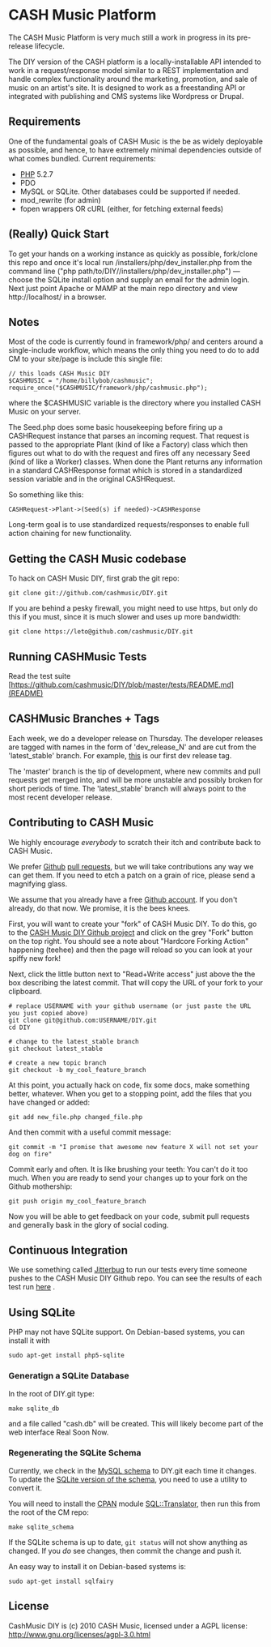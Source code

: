 # CASH Music Platform

The CASH Music Platform is very much still a work in progress in its pre-release
lifecycle.

The DIY version of the CASH platform is a locally-installable API intended to
work in a request/response model similar to a REST implementation and handle
complex functionality around the marketing, promotion, and sale of music on an
artist's site. It is designed to work as a freestanding API or integrated with
publishing and CMS systems like Wordpress or Drupal.

## Requirements

One of the fundamental goals of CASH Music is the be as widely deployable as possible,
and hence, to have extremely minimal dependencies outside of what comes bundled. Current
requirements:

 * [PHP](http://php.net) 5.2.7
 * PDO
 * MySQL or SQLite. Other databases could be supported if needed.
 * mod_rewrite (for admin)
 * fopen wrappers OR cURL (either, for fetching external feeds)

## (Really) Quick Start
To get your hands on a working instance as quickly as possible, fork/clone this 
repo and once it's local run /installers/php/dev_installer.php from the command 
line ("php path/to/DIY//installers/php/dev_installer.php") — choose the SQLite 
install option and supply an email for the admin login. Next just point Apache or 
MAMP at the main repo directory and view http://localhost/ in a browser.

## Notes

Most of the code is currently found in framework/php/ and centers around a
single-include workflow, which means the only thing you need to do to add CM to
your site/page is include this single file:

    // this loads CASH Music DIY
    $CASHMUSIC = "/home/billybob/cashmusic";
    require_once("$CASHMUSIC/framework/php/cashmusic.php");

where the $CASHMUSIC variable is the directory where you installed CASH Music
on your server.

The Seed.php does some basic housekeeping before firing up a CASHRequest
instance that parses an incoming request. That request is passed to the
appropriate Plant (kind of like a Factory) class which then figures out what to
do with the request and fires off any necessary Seed (kind of like a Worker)
classes. When done the Plant returns any information in a standard CASHResponse
format which is stored in a standardized session variable and in the original
CASHRequest.

So something like this:

    CASHRequest->Plant->(Seed(s) if needed)->CASHResponse

Long-term goal is to use standardized requests/responses to enable full action
chaining for new functionality.

## Getting the CASH Music codebase

To hack on CASH Music DIY, first grab the git repo:

    git clone git://github.com/cashmusic/DIY.git

If you are behind a pesky firewall, you might need to use https, but only do
this if you must, since it is much slower and uses up more bandwidth:

    git clone https://leto@github.com/cashmusic/DIY.git

## Running CASHMusic Tests

Read the test suite [https://github.com/cashmusic/DIY/blob/master/tests/README.md](README)

## CASHMusic Branches + Tags

Each week, we do a developer release on Thursday. The developer releases are tagged
with names in the form of 'dev_release_N' and are cut from the 'latest_stable' branch.
For example, [this](https://github.com/cashmusic/DIY/commits/dev_release_1) is our first
dev release tag.

The 'master' branch is the tip of development, where new commits and pull requests get
merged into, and will be more unstable and possibly broken for short periods of time.
The 'latest_stable' branch will always point to the most recent developer release.

## Contributing to CASH Music

We highly encourage *everybody* to scratch their itch and contribute back to CASH Music.

We prefer [Github](https://github.com) [pull requests](http://help.github.com/send-pull-requests/),
but we will take contributions any way we can get them. If you need to etch a
patch on a grain of rice, please send a magnifying glass.

We assume that you already have a free [Github account](https://github.com/signup/free). If you don't already,
do that now. We promise, it is the bees knees.

First, you will want to create your "fork" of CASH Music DIY. To do this, go to
the [CASH Music DIY Github project](https://github.com/cashmusic/DIY) and click
on the grey "Fork" button on the top right. You should see a note about
"Hardcore Forking Action" happening (teehee) and then the page will reload so
you can look at your spiffy new fork!

Next, click the little button next to "Read+Write access" just above the the
box describing the latest commit.  That will copy the URL of your fork to your
clipboard.

    # replace USERNAME with your github username (or just paste the URL you just copied above)
    git clone git@github.com:USERNAME/DIY.git
    cd DIY

    # change to the latest_stable branch
    git checkout latest_stable

    # create a new topic branch
    git checkout -b my_cool_feature_branch

At this point, you actually hack on code, fix some docs, make something better, whatever. When
you get to a stopping point, add the files that you have changed or added:

    git add new_file.php changed_file.php

And then commit with a useful commit message:

    git commit -m "I promise that awesome new feature X will not set your dog on fire"

Commit early and often. It is like brushing your teeth: You can't do it too much. When you are
ready to send your changes up to your fork on the Github mothership:

    git push origin my_cool_feature_branch

Now you will be able to get feedback on your code, submit pull requests and generally bask in the
glory of social coding.

## Continuous Integration

We use something called [Jitterbug](http://jitterbug.pl) to run our tests every
time someone pushes to the CASH Music DIY Github repo. You can see the results
of each test run [here](http://dev.cashmusic.org:3000/project/DIY) .

## Using SQLite

PHP may not have SQLite support. On Debian-based systems, you can install it with

    sudo apt-get install php5-sqlite

### Generatign a SQLite Database

In the root of DIY.git type:

    make sqlite_db

and a file called "cash.db" will be created. This will likely become part of the web interface Real Soon Now.

### Regenerating the SQLite Schema

Currently, we check in the [MySQL schema](https://github.com/cashmusic/DIY/blob/master/framework/php/settings/sql/cashmusic_db.sql)
to DIY.git each time it changes. To update the [SQLite version of the schema](https://github.com/cashmusic/DIY/blob/master/framework/php/settings/sql/cashmusic_db_sqlite.sql),
you need to use a utility to convert it.

You will need to install the [CPAN](http://cpan.org) module [SQL::Translator](https://metacpan.org/module/SQL::Translator), then run this from the root of the CM repo:

    make sqlite_schema

If the SQLite schema is up to date, ```git status``` will not show anything as changed. If you *do* see changes, then commit the change and push it.

An easy way to install it on Debian-based systems is:

    sudo apt-get install sqlfairy

## License

CashMusic DIY is (c) 2010 CASH Music, licensed under a AGPL license:
<http://www.gnu.org/licenses/agpl-3.0.html>
